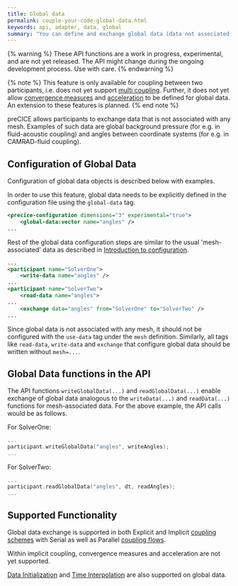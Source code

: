 ```yaml
---
title: Global data
permalink: couple-your-code-global-data.html
keywords: api, adapter, data, global
summary: "You can define and exchange global data (data not associated to a mesh) with preCICE by using specific optional API functions."
---
```


{% warning %}
These API functions are a work in progress, experimental, and are not yet released. The API might change during the ongoing development process. Use with care.
{% endwarning %}

{% note %}
This feature is only available for coupling between two participants, i.e. does not yet support [multi coupling](https://precice.org/configuration-coupling-multi.html). Further, it does not yet allow [convergence measures](https://precice.org/configuration-coupling.html#implicit-coupling-schemes) and [acceleration](https://precice.org/configuration-acceleration) to be defined for global data. An extension to these features is planned.
{% end note %}

preCICE allows participants to exchange data that is not associated with any mesh. Examples of such data are global background pressure (for e.g. in fluid-acoustic coupling) and angles between coordinate systems (for e.g. in CAMRAD-fluid coupling).

## Configuration of Global Data

Configuration of global data objects is described below with examples.

In order to use this feature, global data needs to be explicitly defined in the configuration file using the `global-data` tag.

```xml
<precice-configuration dimensions="3" experimental="true">
    <global-data:vector name="angles" />
...
```

Rest of the global data configuration steps are similar to the usual 'mesh-associated' data as described in [Introduction to configuration](https://precice.org/configuration-introduction.html).

```xml
...
<participant name="SolverOne">
    <write-data name="angles" />
...
<participant name="SolverTwo">
    <read-data name="angles">
...
    <exchange data="angles" from="SolverOne" to="SolverTwo" />
...
```



Since global data is not associated with any mesh, it should not be configured with the `use-data` tag under the `mesh` definition. Similarly, all tags like `read-data`, `write-data` and `exchange` that configure global data should be written without `mesh=...`.

## Global Data functions in the API

The API functions `writeGlobalData(...)` and `readGlobalData(...)` enable exchange of global data analogous to the `writeData(...)` and `readData(...)` functions for mesh-associated data. For the above example, the API calls would be as follows.

For SolverOne:

```C++
...
participant.writeGlobalData("angles", writeAngles);
...
```

For SolverTwo:
```C++
...
participant.readGlobalData("angles", dt, readAngles);
...

```

## Supported Functionality

Global data exchange is supported in both Explicit and Implicit [coupling schemes](https://precice.org/configuration-coupling.html) with Serial as well as Parallel [coupling flows](https://precice.org/couple-your-code-coupling-flow.html#parallel-coupling-schemes).

Within implicit coupling, convergence measures and acceleration are not yet supported.

[Data Initialization](https://precice.org/couple-your-code-initializing-coupling-data.html) and [Time Interpolation](https://precice.org/couple-your-code-waveform.html) are also supported on global data.
